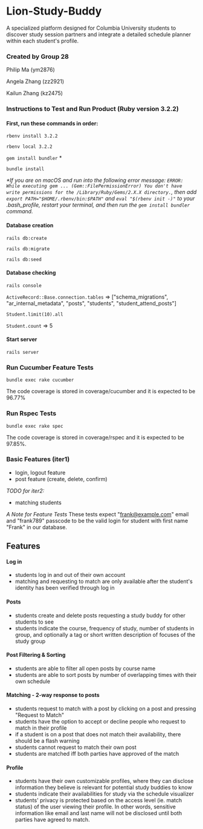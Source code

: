 # Lion-Study-Buddy

A specialized platform designed for Columbia University students to discover study session partners and integrate a detailed schedule planner within each student's profile.

### Created by Group 28
Philip Ma (ym2876)

Angela Zhang (zz2921)

Kailun Zhang (kz2475)

### Instructions to Test and Run Product (Ruby version 3.2.2)

#### First, run these commands in order:
  `rbenv install 3.2.2`
  
  `rbenv local 3.2.2`
  
  `gem install bundler` *
  
  `bundle install`

*\*If you are on macOS and run into the following error message: `ERROR: While executing gem ... (Gem::FilePermissionError) You don't have write permissions for the /Library/Ruby/Gems/2.X.X directory.`, then add `export PATH="$HOME/.rbenv/bin:$PATH"` and
`eval "$(rbenv init -)"` to your .bash_profile, restart your terminal, and then run the `gem install bundler` command.*

#### Database creation
  `rails db:create`
  
  `rails db:migrate`
  
  `rails db:seed`

#### Database checking
  `rails console`
  
  `ActiveRecord::Base.connection.tables` => ["schema_migrations", "ar_internal_metadata", "posts", "students", "student_attend_posts"]
  
  `Student.limit(10).all`
  
  `Student.count` => 5

#### Start server
  `rails server`

### Run Cucumber Feature Tests
  `bundle exec rake cucumber` 

The code coverage is stored in coverage/cucumber and it is expected to be 96.77%

### Run Rspec Tests
  `bundle exec rake spec`

The code coverage is stored in coverage/rspec and it is expected to be 97.85%.

### Basic Features (iter1)
* login, logout feature 
* post feature (create, delete, confirm)

*TODO for iter2:* 
* matching students

*A Note for Feature Tests*
These tests expect "frank@example.com" email and "frank789" passcode to be the valid login for student with first name "Frank" in our database.


## Features

#### Log in
* students log in and out of their own account
* matching and requesting to match are only available after the student's identity has been verified through log in

#### Posts
* students create and delete posts requesting a study buddy for other students to see
* students indicate the course, frequency of study, number of students in group, and optionally a tag or short written description of focuses of the study group

#### Post Filtering & Sorting
* students are able to filter all open posts by course name
* students are able to sort posts by number of overlapping times with their own schedule

#### Matching - 2-way response to posts
* students request to match with a post by clicking on a post and pressing "Request to Match"
* students have the option to accept or decline people who request to match in their profile
* if a student is on a post that does not match their availability, there should be a flash warning
* students cannot request to match their own post
* students are matched iff both parties have approved of the match

#### Profile
* students have their own customizable profiles, where they can disclose information they believe is relevant for potential study buddies to know
* students indicate their availabilities for study via the schedule visualizer
* students' privacy is protected based on the access level (ie. match status) of the user viewing their profile. In other words, sensitive information like email and last name will not be disclosed until both parties have agreed to match.